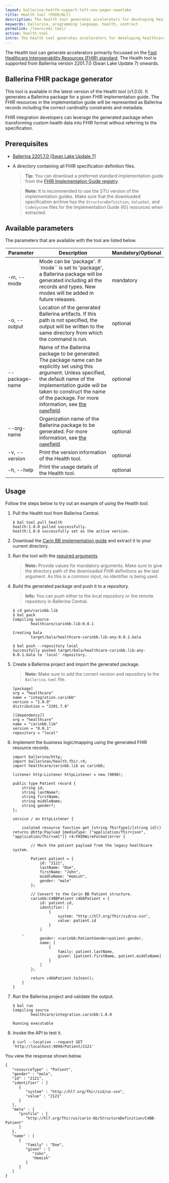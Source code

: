 ```yaml
---
layout: ballerina-health-support-left-nav-pages-swanlake
title: Health tool (FHIR/HL7)
description: The health tool generates accelerators for developing healthcare integrations in Ballerina.
keywords: ballerina, programming language, health, contract
permalink: /learn/edi-tool/
active: health-tool
intro: The health tool generates accelerators for developing healthcare integrations in Ballerina.
---
```


The Health tool can generate accelerators primarily focussed on the [Fast Healthcare Interoperability Resources (FHIR) standard](https://www.hl7.org/fhir/overview.html). The Health tool is supported from Ballerina version 2201.7.0 (Swan Lake Update 7) onwards.

## Ballerina FHIR package generator

This tool is available in the latest version of the Health tool (v1.0.0). It generates a Ballerina package for a given FHIR implementation guide. The FHIR resources in the implementation guide will be represented as Ballerina records including the correct cardinality constraints and metadata.

FHIR integration developers can leverage the generated package when transforming custom health data into FHIR format without referring to the specification.

## Prerequisites

- [Ballerina 2201.7.0 (Swan Lake Update 7)](https://ballerina.io/downloads/)
- A directory containing all FHIR specification definition files.

    >**Tip:** You can download a preferred standard implementation guide from the [FHIR Implementation Guide registry](http://fhir.org/guides/registry/).

    >**Note:** It is recommended to use the STU version of the implementation guides. Make sure that the downloaded specification archive has the `StructureDefinition`, `ValueSet`, and `CodeSystem` files for the Implementation Guide (IG) resources when extracted.

## Available parameters

The parameters that are available with the tool are listed below.

| Parameter      | Description                                                                                                                                                                                                                                                                                                                                                                     | Mandatory/Optional |
|----------------|---------------------------------------------------------------------------------------------------------------------------------------------------------------------------------------------------------------------------------------------------------------------------------------------------------------------------------------------------------------------------------|--------------------|
| -m, --mode     | Mode can be 'package'. If `mode`` is set to 'package', a Ballerina package will be generated including all the records and types. New modes will be added in future releases.                                                                                                                                                                                                      | mandatory          |
| -o, --output   | Location of the generated Ballerina artifacts. If this path is not specified, the output will be written to the same directory from which the command is run.                                                                                                                                                                                                                   | optional           |
| --package-name | Name of the Ballerina package to be generated. The package name can be explicitly set using this argument. Unless specified, the default name of the implementation guide will be taken to construct the name of the package. For more information, see <a href="https://ballerina.io/learn/package-references/#the-name-field" target="_blank">the <code>name</code>field</a>. | optional           |
| --org-name     | Organization name of the Ballerina package to be generated. For more information, see <a href="https://ballerina.io/learn/package-references/#the-org-field" target="_blank"> the <code>name</code>field</a>.                                                                                                                                                                   | optional           |
| -v, --version  | Print the version information of the Health tool.                                                                                                                                                                                                                                                                                                                               | optional           |
| -h, --help     | Print the usage details of the Health tool.                                                                                                                                                                                                                                                                                                                                     | optional           |

## Usage

Follow the steps below to try out an example of using the Health tool.

1. Pull the Health tool from Ballerina Central.

    ```
    $ bal tool pull health
    health:1.0.0 pulled successfully.
    health:1.0.0 successfully set as the active version.
    ```

2. Download the [Carin BB implementation guide](http://hl7.org/fhir/us/carin-bb/STU2/definitions.json.zip) and extract it to your current directory.

3. Run the tool with the [required arguments](#available-parameters).

    >**Note:** Provide values for mandatory arguments. Make sure to give the directory path of the downloaded FHIR definitions as the last argument. As this is a common input, no identifier is being used.

4. Build the generated package and push it to a repository.

    >**Info:** You can push either to the local repository or the remote repository in Ballerina Central.

    ```
    $ cd gen/carinbb.lib
    $ bal pack
    Compiling source
            healthcare/carinbb.lib:0.0.1

    Creating bala
            target/bala/healthcare-carinbb.lib-any-0.0.1.bala
    ```

    ```
    $ bal push --repository local
    Successfully pushed target/bala/healthcare-carinbb.lib-any-0.0.1.bala to 'local' repository.
    ```

5. Create a Ballerina project and import the generated package. 

    >**Note:** Make sure to add the correct version and repository to the `Ballerina.toml` file.

    ```
    [package]
    org = "healthcare"
    name = "integration.carinbb"
    version = "1.0.0"
    distribution = "2201.7.0"

    [[dependency]]
    org = "healthcare"
    name = "carinbb.lib"
    version = "0.0.1"
    repository = "local"
    ```

6. Implement the business logic/mapping using the generated FHIR resource records.

    ```ballerina
    import ballerina/http;
    import ballerinax/health.fhir.r4;
    import healthcare/carinbb.lib as carinbb;

    listener http:Listener httpListener = new (9090);

    public type Patient record {
        string id;
        string lastName?;
        string firstName;
        string middleName;
        string gender?;
    };

    service / on httpListener {

        isolated resource function get [string fhirType]/[string id]() returns @http:Payload {mediaType: ["application/fhir+json", "application/fhir+xml"]} r4:FHIRWireFormat|error {

            // Mock the patient payload from the legacy healthcare system.

            Patient patient = {
                id: "2121",
                lastName: "Doe",
                firstName: "John",
                middleName: "Hemish",
                gender: "male"
            };

            // Convert to the Carin BB Patient structure.
            carinbb:C4BBPatient c4bbPatient = {
                id: patient.id,
                identifier: [
                    {
                        system: "http://hl7.org/fhir/sid/us-ssn",
                        value: patient.id
                    }
                ]
        ,
                gender: <carinbb:PatientGender>patient.gender,
                name: [
                    {
                        family: patient.lastName,
                        given: [patient.firstName, patient.middleName]
                    }
                ]
            };

            return c4bbPatient.toJson();
        }
    }
    ```

7. Run the Ballerina project and validate the output.

    ```
    $ bal run
    Compiling source
            healthcare/integration.carinbb:1.0.0

    Running executable
    ```

8. Invoke the API to test it.

    ```
    $ curl --location --request GET 'http://localhost:9090/Patient/2121'
    ```

You view the response shown below.

```
{
   "resourceType" : "Patient",
   "gender" : "male",
   "id" : "2121",
   "identifier" : [
      {
         "system" : "http://hl7.org/fhir/sid/us-ssn",
         "value" : "2121"
      }
   ],
   "meta" : {
      "profile" : [
         "http://hl7.org/fhir/us/carin-bb/StructureDefinition/C4BB-Patient"
      ]
   },
   "name" : [
      {
         "family" : "Doe",
         "given" : [
            "John",
            "Hemish"
         ]
      }
   ]
}
```
